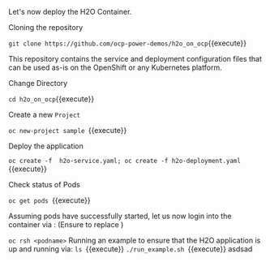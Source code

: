 Let's now deploy the H2O Container.

Cloning the repository

`git clone https://github.com/ocp-power-demos/h2o_on_ocp`{{execute}}

This repository contains the service and deployment configuration files that can be used as-is on the OpenShift or any Kubernetes platform.

Change Directory

`cd h2o_on_ocp`{{execute}}

Create a new `Project`

`oc new-project sample `{{execute}}

Deploy the application

`oc create -f  h2o-service.yaml; oc create -f h2o-deployment.yaml `{{execute}}

Check status of Pods

`oc get pods `{{execute}}

Assuming pods have successfully started, let us now login into the container via : (Ensure to replace <podman with the podname from the previous output>)

`oc rsh <podname>`
Running an example to ensure that the H2O application is up and running via:
`ls `{{execute}}
`./run_example.sh `{{execute}}
asdsad
